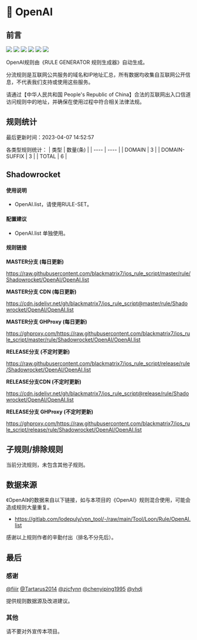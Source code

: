 # 🧸 OpenAI

## 前言

![](https://shields.io/badge/-移除重复规则-ff69b4) ![](https://shields.io/badge/-DOMAIN与DOMAIN--SUFFIX合并-green) ![](https://shields.io/badge/-DOMAIN--SUFFIX间合并-critical) ![](https://shields.io/badge/-DOMAIN与DOMAIN--KEYWORD合并-9cf) ![](https://shields.io/badge/-DOMAIN--SUFFIX与DOMAIN--KEYWORD合并-blue) ![](https://shields.io/badge/-IP--CIDR(6)合并-blueviolet) 

OpenAI规则由《RULE GENERATOR 规则生成器》自动生成。

分流规则是互联网公共服务的域名和IP地址汇总，所有数据均收集自互联网公开信息，不代表我们支持或使用这些服务。

请通过【中华人民共和国 People's Republic of China】合法的互联网出入口信道访问规则中的地址，并确保在使用过程中符合相关法律法规。

## 规则统计

最后更新时间：2023-04-07 14:52:57

各类型规则统计：
| 类型 | 数量(条)  | 
| ---- | ----  |
| DOMAIN | 3  | 
| DOMAIN-SUFFIX | 3  | 
| TOTAL | 6  | 


## Shadowrocket 

#### 使用说明
- OpenAI.list，请使用RULE-SET。

#### 配置建议
- OpenAI.list 单独使用。

#### 规则链接
**MASTER分支 (每日更新)**

https://raw.githubusercontent.com/blackmatrix7/ios_rule_script/master/rule/Shadowrocket/OpenAI/OpenAI.list

**MASTER分支 CDN (每日更新)**

https://cdn.jsdelivr.net/gh/blackmatrix7/ios_rule_script@master/rule/Shadowrocket/OpenAI/OpenAI.list

**MASTER分支 GHProxy (每日更新)**

https://ghproxy.com/https://raw.githubusercontent.com/blackmatrix7/ios_rule_script/master/rule/Shadowrocket/OpenAI/OpenAI.list

**RELEASE分支 (不定时更新)**

https://raw.githubusercontent.com/blackmatrix7/ios_rule_script/release/rule/Shadowrocket/OpenAI/OpenAI.list

**RELEASE分支CDN (不定时更新)**

https://cdn.jsdelivr.net/gh/blackmatrix7/ios_rule_script@release/rule/Shadowrocket/OpenAI/OpenAI.list

**RELEASE分支 GHProxy (不定时更新)**

https://ghproxy.com/https://raw.githubusercontent.com/blackmatrix7/ios_rule_script/release/rule/Shadowrocket/OpenAI/OpenAI.list

## 子规则/排除规则


当前分流规则，未包含其他子规则。

## 数据来源

《OpenAI》的数据来自以下链接，如与本项目的《OpenAI》规则混合使用，可能会造成规则大量重复。

- https://gitlab.com/lodepuly/vpn_tool/-/raw/main/Tool/Loon/Rule/OpenAI.list


感谢以上规则作者的辛勤付出（排名不分先后）。

## 最后

### 感谢

[@fiiir](https://github.com/fiiir) [@Tartarus2014](https://github.com/Tartarus2014) [@zjcfynn](https://github.com/zjcfynn) [@chenyiping1995](https://github.com/chenyiping1995) [@vhdj](https://github.com/vhdj)

提供规则数据源及改进建议。

### 其他

请不要对外宣传本项目。